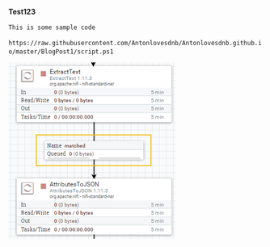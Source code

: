 **Test123**

```
This is some sample code
```

``
https://raw.githubusercontent.com/Antonlovesdnb/Antonlovesdnb.github.io/master/BlogPost1/script.ps1
``

![Screenshot](https://raw.githubusercontent.com/Antonlovesdnb/Antonlovesdnb.github.io/master/BlogPost1/ettoatjson.png)

